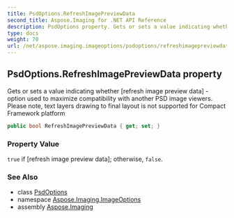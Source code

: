 ```yaml
---
title: PsdOptions.RefreshImagePreviewData
second_title: Aspose.Imaging for .NET API Reference
description: PsdOptions property. Gets or sets a value indicating whether refresh image preview data  option used to maximize compatibility with another PSD image viewers. Please note text layers drawing to final layout is not supported for Compact Framework platform
type: docs
weight: 70
url: /net/aspose.imaging.imageoptions/psdoptions/refreshimagepreviewdata/
---
```

## PsdOptions.RefreshImagePreviewData property

Gets or sets a value indicating whether [refresh image preview data] - option used to maximize compatibility with another PSD image viewers. Please note, text layers drawing to final layout is not supported for Compact Framework platform

```csharp
public bool RefreshImagePreviewData { get; set; }
```

### Property Value

`true` if [refresh image preview data]; otherwise, `false`.

### See Also

* class [PsdOptions](../)
* namespace [Aspose.Imaging.ImageOptions](../../psdoptions/)
* assembly [Aspose.Imaging](../../../)


